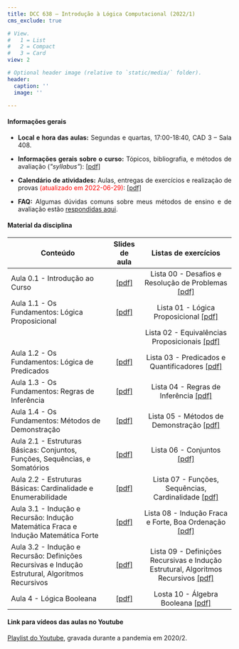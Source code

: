 ```yaml
---
title: DCC 638 – Introdução à Lógica Computacional (2022/1)
cms_exclude: true

# View.
#   1 = List
#   2 = Compact
#   3 = Card
view: 2

# Optional header image (relative to `static/media/` folder).
header:
  caption: ''
  image: ''

---
```


<div style="text-align: justify"> 

#### Informações gerais

- **Local e hora das aulas:** Segundas e quartas, 17:00-18:40, CAD 3 – Sala 408.

- **Informações gerais sobre o curso:** Tópicos, bibliografia, e métodos de avaliação (*"syllabus"*): [[pdf]](https://homepages.dcc.ufmg.br/~msalvim/courses/ilc/Aula0.0_InformacoesGerais%5bstill%5d.pdf)

- **Calendário de atividades:** Aulas, entregas de exercícios e realização de provas <span style="color:red">(atualizado em 2022-06-29)</span>: [[pdf]](https://homepages.dcc.ufmg.br/~msalvim/courses/ilc/ILC-2022-1%20-%20Cronograma%20%5bTZ-TZ1%5d.pdf)

<!-- - <span style="color:red">**Seminários:**</span>
    - <span style="color:red">Instruções:</span> [[pdf]](https://homepages.dcc.ufmg.br/~msalvim/courses/ftc/seminario%5binstrucoes%5d.pdf)
    - <span style="color:red">Grupos, tópicos e datas de apresentação:</span> [[pdf]](https://homepages.dcc.ufmg.br/~msalvim/courses/ftc/seminarios%5bgrupos-topicos%5d.pdf) -->

- **FAQ:** Algumas dúvidas comuns sobre meus métodos de ensino e de avaliação estão [respondidas aqui](../../faqs/teaching-grading/).

#### Material da disciplina

| Conteúdo | Slides de aula | Listas de exercícios |
| --- | :---: | :---: | 
| Aula 0.1 - Introdução ao Curso | [[pdf]](https://homepages.dcc.ufmg.br/~msalvim/courses/ilc/Aula0.1_Introducao%5bstill%5d.pdf) | Lista 00 - Desafios e Resolução de Problemas [[pdf]](https://homepages.dcc.ufmg.br/~msalvim/courses/ilc/Lista00_Desafios-ResolucaoProblemas%5bquestoes%5d.pdf) | 
| Aula 1.1 - Os Fundamentos: Lógica Proposicional | [[pdf]](https://homepages.dcc.ufmg.br/~msalvim/courses/ilc/Aula1.1_LogicaProposicional%5bstill%5d.pdf) | Lista 01 - Lógica Proposicional [[pdf]](https://homepages.dcc.ufmg.br/~msalvim/courses/ilc/Lista01_LogicaProposicional%5bquestoes%5d.pdf) | 
| | | Lista 02 - Equivalências Proposicionais [[pdf]](https://homepages.dcc.ufmg.br/~msalvim/courses/ilc/Lista02_EquivalenciasProposicionais%5bquestoes%5d.pdf) | 
| Aula 1.2 - Os Fundamentos: Lógica de Predicados | [[pdf]](https://homepages.dcc.ufmg.br/~msalvim/courses/ilc/Aula1.2_LogicaDePredicados%5bstill%5d.pdf) | Lista 03 - Predicados e Quantificadores [[pdf]](https://homepages.dcc.ufmg.br/~msalvim/courses/ilc/Lista03_PredicadosQuantificadores%5bquestoes%5d.pdf) | 
| Aula 1.3 - Os Fundamentos: Regras de Inferência | [[pdf]](https://homepages.dcc.ufmg.br/~msalvim/courses/ilc/Aula1.3_RegrasInferencia%5bstill%5d.pdf) | Lista 04 - Regras de Inferência [[pdf]](https://homepages.dcc.ufmg.br/~msalvim/courses/ilc/Lista04_RegrasInferencia%5bquestoes%5d.pdf) | 
| Aula 1.4 - Os Fundamentos: Métodos de Demonstração | [[pdf]](https://homepages.dcc.ufmg.br/~msalvim/courses/ilc/Aula1.4_MetodosDemonstracao%5bstill%5d.pdf) | Lista 05 - Métodos de Demonstração [[pdf]](https://homepages.dcc.ufmg.br/~msalvim/courses/ilc/Lista05_MetodosDemonstracao%5bquestoes%5d.pdf) |
| Aula 2.1 - Estruturas Básicas: Conjuntos, Funções, Sequências, e Somatórios | [[pdf]](https://homepages.dcc.ufmg.br/~msalvim/courses/ilc/Aula2.1_ConjuntosFuncoesSequenciasSomatorios%5bstill%5d.pdf) | Lista 06 - Conjuntos [[pdf]](https://homepages.dcc.ufmg.br/~msalvim/courses/ilc/Lista06_Conjuntos%5bquestoes%5d.pdf) |
| Aula 2.2 - Estruturas Básicas: Cardinalidade e Enumerabilidade | [[pdf]](https://homepages.dcc.ufmg.br/~msalvim/courses/ilc/Aula2.2_CardinalidadeEnumerabilidade%5bstill%5d.pdf) | Lista 07 - Funções, Sequências, Cardinalidade [[pdf]](https://homepages.dcc.ufmg.br/~msalvim/courses/ilc/Lista07_FuncoesSequenciasCardinalidade%5bquestoes%5d.pdf) |
| Aula 3.1 - Indução e Recursão: Indução Matemática Fraca e Indução Matemática Forte | [[pdf]](https://homepages.dcc.ufmg.br/~msalvim/courses/ilc/Aula3.1_InducaoFracaForte%5bstill%5d.pdf) | Lista 08 - Indução Fraca e Forte, Boa Ordenação [[pdf]](https://homepages.dcc.ufmg.br/~msalvim/courses/ilc/Lista08_InducaoFracaForte-BoaOrdenacao%5bquestoes%5d.pdf) |
| Aula 3.2 - Indução e Recursão: Definições Recursivas e Indução Estrutural, Algoritmos Recursivos | [[pdf]](https://homepages.dcc.ufmg.br/~msalvim/courses/ilc/Aula3.2_DefinicoesRecursivasInducaoEstruturalAlgoritmosRecursivos%5bstill%5d.pdf) | Lista 09 - Definições Recursivas e Indução Estrutural, Algoritmos Recursivos [[pdf]](https://homepages.dcc.ufmg.br/~msalvim/courses/ilc/Lista09_DefRecursivasIndEstruturalAlgRecursivos%5bquestoes%5d.pdf) |
| Aula 4 - Lógica Booleana | [[pdf]](https://homepages.dcc.ufmg.br/~msalvim/courses/ilc/Aula4_AlgebraBooleana%5bstill%5d.pdf) | Losta 10 - Álgebra Booleana [[pdf]](https://homepages.dcc.ufmg.br/~msalvim/courses/ilc/Lista10_AlgebraBooleana%5bquestoes%5d.pdf) |

####  Link para vídeos das aulas no Youtube 

 
[Playlist do Youtube](https://www.youtube.com/playlist?list=PLMfK2lhtmT7G52lLlu8C97IQgJhYlZ3lL), gravada durante a pandemia em 2020/2.


</div>